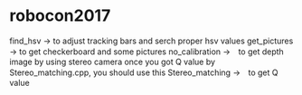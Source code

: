 # robocon2017
find_hsv → to adjust tracking bars and serch proper hsv values
get_pictures → to get checkerboard and some pictures 
no_calibration →　to get depth image by using stereo camera
                  once you got Q value by Stereo_matching.cpp, you should use this
Stereo_matching →　to get Q value 
